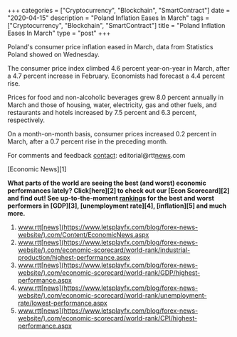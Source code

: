 +++
categories = ["Cryptocurrency", "Blockchain", "SmartContract"]
date = "2020-04-15"
description = "Poland Inflation Eases In March"
tags = ["Cryptocurrency", "Blockchain", "SmartContract"]
title = "Poland Inflation Eases In March"
type = "post"
+++

Poland's consumer price inflation eased in March, data from Statistics
Poland showed on Wednesday.

The consumer price index climbed 4.6 percent year-on-year in March,
after a 4.7 percent increase in February. Economists had forecast a 4.4
percent rise.

Prices for food and non-alcoholic beverages grew 8.0 percent annually in
March and those of housing, water, electricity, gas and other fuels, and
restaurants and hotels increased by 7.5 percent and 6.3 percent,
respectively.

On a month-on-month basis, consumer prices increased 0.2 percent in
March, after a 0.7 percent rise in the preceding month.

For comments and feedback [contact](https://www.playgroundfx.com/contact/): editorial@rtt[news](https://www.letsplayfx.com/blog/forex-news-website/).com

[Economic News][1]

 **What parts of the world are seeing the best (and worst) economic
performances lately? Click[here][2] to check out our [Econ Scorecard][2]
and find out! See up-to-the-moment [ranking](https://www.playgroundfx.com/blog/crypto-exchange-ranking/)s for the best and worst
performers in [GDP][3], [unemployment rate][4], [inflation][5] and much
more.**

   1. www.rtt[news](https://www.letsplayfx.com/blog/forex-news-website/).com/Content/EconomicNews.aspx
   2. www.rtt[news](https://www.letsplayfx.com/blog/forex-news-website/).com/economic-scorecard/world-rank/industrial-production/highest-performance.aspx
   3. www.rtt[news](https://www.letsplayfx.com/blog/forex-news-website/).com/economic-scorecard/world-rank/GDP/highest-performance.aspx
   4. www.rtt[news](https://www.letsplayfx.com/blog/forex-news-website/).com/economic-scorecard/world-rank/unemployment-rate/lowest-performance.aspx
   5. www.rtt[news](https://www.letsplayfx.com/blog/forex-news-website/).com/economic-scorecard/world-rank/CPI/highest-performance.aspx